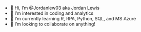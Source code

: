 - 👋 Hi, I’m @Jordanlew03 aka Jordan Lewis
- 👀 I’m interested in coding and analytics
- 🌱 I’m currently learning R, RPA, Python, SQL, and MS Azure
- 💞️ I’m looking to collaborate on anything!

<!---
Jordanlew03/Jordanlew03 is a ✨ special ✨ repository because its `README.md` (this file) appears on your GitHub profile.
You can click the Preview link to take a look at your changes.
--->
